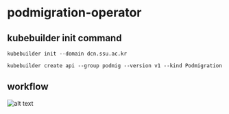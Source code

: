 # podmigration-operator

## kubebuilder init command
```
kubebuilder init --domain dcn.ssu.ac.kr
```
```
kubebuilder create api --group podmig --version v1 --kind Podmigration
```

## workflow
![alt text](https://github.com/SSU-DCN/podmigration-operator/podmigration.png?raw=true)

